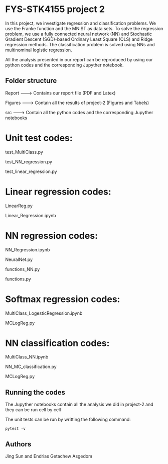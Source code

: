 
# FYS-STK4155 project 2 
In this project, we investigate regression and classification problems. We use the Franke function and the MNIST as data sets. To solve the regression problem, we use a fully connected neural network (NN) and Stochastic Gradient Descent (SGD)-based Ordinary Least Square (OLS) and Ridge regression methods. The classification problem is solved using NNs and multinominal logistic regression.

All the analysis presented in our report can be reproduced by using our python codes and the corresponding Jupyther notebook.

## Folder structure 
Report  ---> Contains our report file (PDF and Latex)

Figures ---> Contain all the results of project-2 (Figures and Tabels)

src     ---> Contain all the python codes and the corresponding Jupyther notebooks 

# Unit test codes: 

test_MultiClass.py

test_NN_regression.py

test_linear_regression.py

# Linear regression codes: 

LinearReg.py

Linear_Regression.ipynb

# NN regression codes: 

NN_Regression.ipynb

NeuralNet.py

functions_NN.py

functions.py

# Softmax regression codes: 

MultiClass_LogesticRegression.ipynb

MCLogReg.py

# NN classification codes: 

MultiClass_NN.ipynb

NN_MC_classification.py

MCLogReg.py

## Running the codes
The Jupyther notebooks contain all the analysis we did in project-2 and they can be run cell by cell

The unit tests can be run by writting the following command: 
```
pytest -v
```

## Authors
Jing Sun and
Endrias Getachew Asgedom
